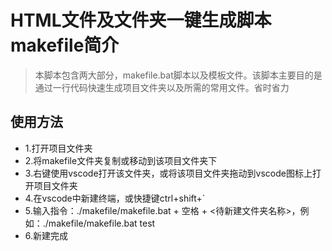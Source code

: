 # HTML文件及文件夹一键生成脚本makefile简介
> 本脚本包含两大部分，makefile.bat脚本以及模板文件。该脚本主要目的是通过一行代码快速生成项目文件夹以及所需的常用文件。省时省力
## 使用方法
- 1.打开项目文件夹
- 2.将makefile文件夹复制或移动到该项目文件夹下
- 3.右键使用vscode打开该文件夹，或将该项目文件夹拖动到vscode图标上打开项目文件夹
- 4.在vscode中新建终端，或快捷键ctrl+shift+`
- 5.输入指令：./makefile/makefile.bat + 空格 + <待新建文件夹名称>，例如：./makefile/makefile.bat test
- 6.新建完成
